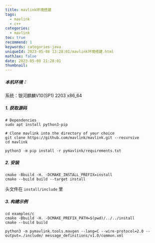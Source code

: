 ```yaml
---
title: mavlink环境搭建
tags:
  - mavlink
  - c++
categories:
  - mavlink
toc: true
recommend: 1
keywords: categories-java
uniqueId: 2023-05-08 13:28:01/mavlink环境搭建.html
mathJax: false
date: 2023-05-08 21:28:01
thumbnail:
---
```


<!-- more -->


##### 本机环境：

系统：银河麒麟V10(SP1) 2203 x86_64

##### 1. 获取源码

```shell
# Dependencies
sudo apt install python3-pip

# Clone mavlink into the directory of your choice
git clone https://github.com/mavlink/mavlink.git --recursive
cd mavlink

python3 -m pip install -r pymavlink/requirements.txt
```

##### 2. 安装

```shell
cmake -Bbuild -H. -DCMAKE_INSTALL_PREFIX=install
cmake --build build --target install
```

头文件在 `install/include` 里

##### 3. 构建示例

```shell
cd examples/c
cmake -Bbuild -H. -DCMAKE_PREFIX_PATH=$(pwd)/../../install
cmake --build build
```



```shell
python3 -m pymavlink.tools.mavgen --lang=C --wire-protocol=2.0 --output=./include/ message_definitions/v1.0/common.xml
```

